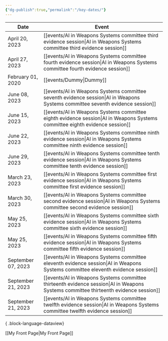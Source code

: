 ```yaml
---
{"dg-publish":true,"permalink":"/key-dates/"}
---
```


| Date               | Event                                                                                                                                                                 |
| ------------------ | --------------------------------------------------------------------------------------------------------------------------------------------------------------------- |
| April 20, 2023     | <span class="more-text">[[events/AI in Weapons Systems committee third evidence session\|AI in Weapons Systems committee third evidence session]]</span>           |
| April 27, 2023     | <span class="more-text">[[events/AI in Weapons Systems committee fourth evidence session\|AI in Weapons Systems committee fourth evidence session]]</span>         |
| February 01, 2020  | <span class="more-text">[[events/Dummy\|Dummy]]</span>                                                                                                             |
| June 08, 2023      | <span class="more-text">[[events/AI in Weapons Systems committee seventh evidence session\|AI in Weapons Systems committee seventh evidence session]]</span>       |
| June 15, 2023      | <span class="more-text">[[events/AI in Weapons Systems committee eighth evidence session\|AI in Weapons Systems committee eighth evidence session]]</span>         |
| June 22, 2023      | <span class="more-text">[[events/AI in Weapons Systems committee ninth evidence session\|AI in Weapons Systems committee ninth evidence session]]</span>           |
| June 29, 2023      | <span class="more-text">[[events/AI in Weapons Systems committee tenth evidence session\|AI in Weapons Systems committee tenth evidence session]]</span>           |
| March 23, 2023     | <span class="more-text">[[events/AI in Weapons Systems committee first evidence session\|AI in Weapons Systems committee first evidence session]]</span>           |
| March 30, 2023     | <span class="more-text">[[events/AI in Weapons Systems committee second evidence session\|AI in Weapons Systems committee second evidence session]]</span>         |
| May 25, 2023       | <span class="more-text">[[events/AI in Weapons Systems committee sixth evidence session\|AI in Weapons Systems committee sixth evidence session]]</span>           |
| May 25, 2023       | <span class="more-text">[[events/AI in Weapons Systems committee fifth evidence session\|AI in Weapons Systems committee fifth evidence session]]</span>           |
| September 07, 2023 | <span class="more-text">[[events/AI in Weapons Systems committee eleventh evidence session\|AI in Weapons Systems committee eleventh evidence session]]</span>     |
| September 21, 2023 | <span class="more-text">[[events/AI in Weapons Systems committee thirteenth evidence session\|AI in Weapons Systems committee thirteenth evidence session]]</span> |
| September 21, 2023 | <span class="more-text">[[events/AI in Weapons Systems committee twelfth evidence session\|AI in Weapons Systems committee twelfth evidence session]]</span>       |

{ .block-language-dataview}

[[My Front Page\|My Front Page]]